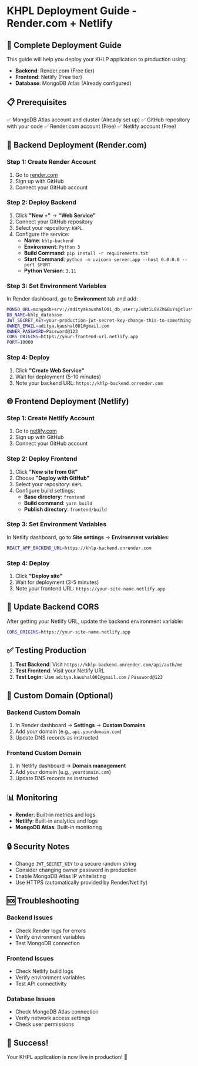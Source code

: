 # KHPL Deployment Guide - Render.com + Netlify

## 🚀 Complete Deployment Guide

This guide will help you deploy your KHLP application to production using:
- **Backend**: Render.com (Free tier)
- **Frontend**: Netlify (Free tier)
- **Database**: MongoDB Atlas (Already configured)

## 📋 Prerequisites

✅ MongoDB Atlas account and cluster (Already set up)
✅ GitHub repository with your code
✅ Render.com account (Free)
✅ Netlify account (Free)

## 🔧 Backend Deployment (Render.com)

### Step 1: Create Render Account
1. Go to [render.com](https://render.com)
2. Sign up with GitHub
3. Connect your GitHub account

### Step 2: Deploy Backend
1. Click **"New +"** → **"Web Service"**
2. Connect your GitHub repository
3. Select your repository: `KHPL`
4. Configure the service:
   - **Name**: `khlp-backend`
   - **Environment**: `Python 3`
   - **Build Command**: `pip install -r requirements.txt`
   - **Start Command**: `python -m uvicorn server:app --host 0.0.0.0 --port $PORT`
   - **Python Version**: `3.11`

### Step 3: Set Environment Variables
In Render dashboard, go to **Environment** tab and add:

```bash
MONGO_URL=mongodb+srv://adityakaushal001_db_user:yJvNt1L8VZh6BuYs@cluster0.wvbvwif.mongodb.net/khlp_database?retryWrites=true&w=majority
DB_NAME=khlp_database
JWT_SECRET_KEY=your-production-jwt-secret-key-change-this-to-something-secure
OWNER_EMAIL=aditya.kaushal001@gmail.com
OWNER_PASSWORD=Password@123
CORS_ORIGINS=https://your-frontend-url.netlify.app
PORT=10000
```

### Step 4: Deploy
1. Click **"Create Web Service"**
2. Wait for deployment (5-10 minutes)
3. Note your backend URL: `https://khlp-backend.onrender.com`

## 🌐 Frontend Deployment (Netlify)

### Step 1: Create Netlify Account
1. Go to [netlify.com](https://netlify.com)
2. Sign up with GitHub
3. Connect your GitHub account

### Step 2: Deploy Frontend
1. Click **"New site from Git"**
2. Choose **"Deploy with GitHub"**
3. Select your repository: `KHPL`
4. Configure build settings:
   - **Base directory**: `frontend`
   - **Build command**: `yarn build`
   - **Publish directory**: `frontend/build`

### Step 3: Set Environment Variables
In Netlify dashboard, go to **Site settings** → **Environment variables**:

```bash
REACT_APP_BACKEND_URL=https://khlp-backend.onrender.com
```

### Step 4: Deploy
1. Click **"Deploy site"**
2. Wait for deployment (3-5 minutes)
3. Note your frontend URL: `https://your-site-name.netlify.app`

## 🔄 Update Backend CORS

After getting your Netlify URL, update the backend environment variable:

```bash
CORS_ORIGINS=https://your-site-name.netlify.app
```

## ✅ Testing Production

1. **Test Backend**: Visit `https://khlp-backend.onrender.com/api/auth/me`
2. **Test Frontend**: Visit your Netlify URL
3. **Test Login**: Use `aditya.kaushal001@gmail.com` / `Password@123`

## 🎯 Custom Domain (Optional)

### Backend Custom Domain
1. In Render dashboard → **Settings** → **Custom Domains**
2. Add your domain (e.g., `api.yourdomain.com`)
3. Update DNS records as instructed

### Frontend Custom Domain
1. In Netlify dashboard → **Domain management**
2. Add your domain (e.g., `yourdomain.com`)
3. Update DNS records as instructed

## 📊 Monitoring

- **Render**: Built-in metrics and logs
- **Netlify**: Built-in analytics and logs
- **MongoDB Atlas**: Built-in monitoring

## 🔒 Security Notes

- Change `JWT_SECRET_KEY` to a secure random string
- Consider changing owner password in production
- Enable MongoDB Atlas IP whitelisting
- Use HTTPS (automatically provided by Render/Netlify)

## 🆘 Troubleshooting

### Backend Issues
- Check Render logs for errors
- Verify environment variables
- Test MongoDB connection

### Frontend Issues
- Check Netlify build logs
- Verify environment variables
- Test API connectivity

### Database Issues
- Check MongoDB Atlas connection
- Verify network access settings
- Check user permissions

## 🎉 Success!

Your KHPL application is now live in production! 🚀
